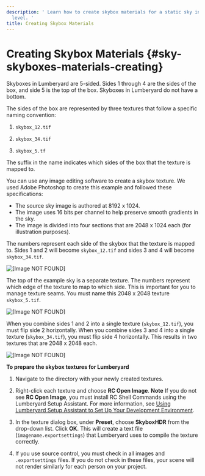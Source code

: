 ```yaml
---
description: ' Learn how to create skybox materials for a static sky in your Lumberyard
  level. '
title: Creating Skybox Materials
---
```

# Creating Skybox Materials {#sky-skyboxes-materials-creating}

Skyboxes in Lumberyard are 5\-sided\. Sides 1 through 4 are the sides of the box, and side 5 is the top of the box\. Skyboxes in Lumberyard do not have a bottom\.

The sides of the box are represented by three textures that follow a specific naming convention:

1. `skybox_12.tif`

1. `skybox_34.tif`

1. `skybox_5.tf`

The suffix in the name indicates which sides of the box that the texture is mapped to\.

You can use any image editing software to create a skybox texture\. We used Adobe Photoshop to create this example and followed these specifications:
+ The source sky image is authored at 8192 x 1024\.
+ The image uses 16 bits per channel to help preserve smooth gradients in the sky\.
+ The image is divided into four sections that are 2048 x 1024 each \(for illustration purposes\)\.

The numbers represent each side of the skybox that the texture is mapped to\. Sides 1 and 2 will become `skybox_12.tif` and sides 3 and 4 will become `skybox_34.tif`\.

![\[Image NOT FOUND\]](/images/userguide/sky/static-skybox-setup-1.png)

The top of the example sky is a separate texture\. The numbers represent which edge of the texture to map to which side\. This is important for you to manage texture seams\. You must name this 2048 x 2048 texture `skybox_5.tif`\.

![\[Image NOT FOUND\]](/images/userguide/sky/static-skybox-setup-2.png)

When you combine sides 1 and 2 into a single texture \(`skybox_12.tif`\), you must flip side 2 horizontally\. When you combine sides 3 and 4 into a single texture \(`skybox_34.tif`\), you must flip side 4 horizontally\. This results in two textures that are 2048 x 2048 each\.

![\[Image NOT FOUND\]](/images/userguide/sky/static-skybox-setup-3.png)

**To prepare the skybox textures for Lumberyard**

1. Navigate to the directory with your newly created textures\.

1. Right\-click each texture and choose **RC Open Image**\.
**Note**
If you do not see **RC Open Image**, you must install RC Shell Commands using the Lumberyard Setup Assistant\. For more information, see [Using Lumberyard Setup Assistant to Set Up Your Development Environment](/docs/userguide/lumberyard-launcher-intro.md)\.

1. In the texture dialog box, under **Preset**, choose **SkyboxHDR** from the drop\-down list\. Click **OK**\. This will create a text file \(`imagename.exportsettings`\) that Lumberyard uses to compile the texture correctly\.

1. If you use source control, you must check in all images and `.exportsettings` files\. If you do not check in these files, your scene will not render similarly for each person on your project\.